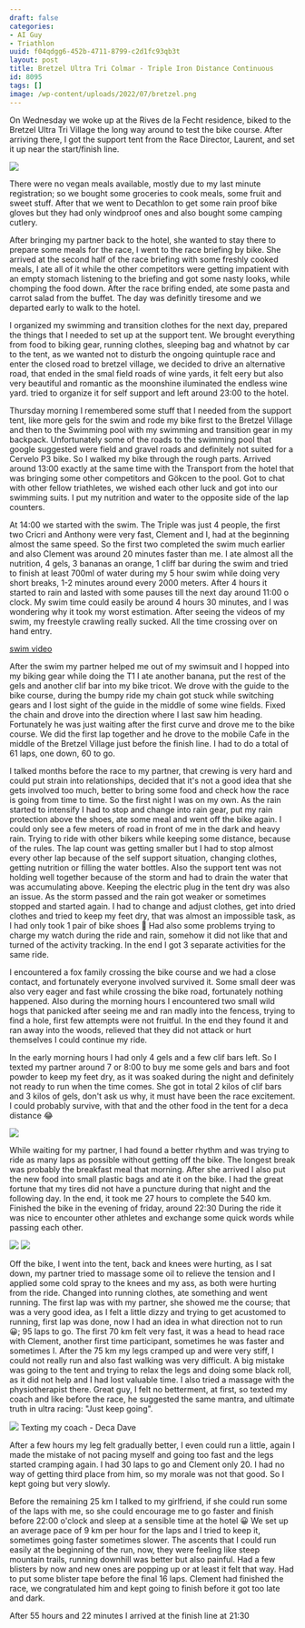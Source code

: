 ```yaml
---
draft: false
categories:
- AI Guy
- Triathlon
uuid: f04qdgg6-452b-4711-8799-c2d1fc93qb3t
layout: post
title: Bretzel Ultra Tri Colmar - Triple Iron Distance Continuous
id: 8095
tags: []
image: /wp-content/uploads/2022/07/bretzel.png
---
```


On Wednesday we woke up at the Rives de la Fecht residence, biked to the Bretzel Ultra Tri Village the long way around to test the bike course. After arriving there, I got the support tent from the Race Director, Laurent, and set it up near the start/finish line.


![](/wp-content/uploads/2022/07/20220629_105106.jpg)


There were no vegan meals available, mostly due to my last minute registration; so we bought some groceries to cook meals, some fruit and sweet stuff.
After that we went to Decathlon to get some rain proof bike gloves but they had only windproof ones and also bought some camping cutlery.

After bringing my partner back to the hotel, she wanted to stay there to prepare some meals for the race, I went to the race briefing by bike.
She arrived at the second half of the race briefing with some freshly cooked meals, I ate all of it while the other competitors were getting impatient with an empty stomach listening to the briefing and got some nasty looks, while chomping the food down.
After the race brifing ended, ate some pasta and carrot salad from the buffet. The day was definitly tiresome and we departed early to walk to the hotel.

I organized my swimming and transition clothes for the next day, prepared the things that I needed to set up at the support tent. 
We brought everything from food to biking gear, running clothes, sleeping bag and whatnot by car to the tent, as we wanted not to disturb the ongoing quintuple race and enter the closed road to bretzel village, we decided to drive an alternative road, that ended in the smal field roads of wine yards, it felt eery but also very beautiful and romantic as the moonshine iluminated the endless wine yard.
tried to organize it for self support and left around 23:00 to the hotel.

Thursday morning I remembered some stuff that I needed from the support tent, like more gels for the swim and rode my bike first to the Bretzel Village and then to the Swimming pool with my swimming and transition gear in my backpack.
Unfortunately some of the roads to the swimming pool that google suggested were field and gravel roads and definitely not suited for a Cervelo P3 bike. So I walked my bike through the rough parts. Arrived around 13:00 exactly at the same time with the Transport from the hotel that was bringing some other competitors and Gökcen to the pool. 
Got to chat with other fellow triathletes, we wished each other luck and got into our swimming suits. I put my nutrition and water to the opposite side of the lap counters.

At 14:00 we started with the swim. The Triple was just 4 people, the first two Cricri and Anthony were very fast, Clement and I, had at the beginning almost the same speed.
So the first two completed the swim much earlier and also Clement was around 20 minutes faster than me.
I ate almost all the nutrition, 4 gels, 3 bananas an orange, 1 cliff bar during the swim and tried to finish at least 700ml of water during my 5 hour swim while doing very short breaks, 1-2 minutes around every 2000 meters.
After 4 hours it started to rain and lasted with some pauses till the next day around 11:00 o clock.
My swim time could easily be around 4 hours 30 minutes, and I was wondering why it took my worst estimation. After seeing the videos of my swim, my freestyle crawling really sucked. All the time crossing over on hand entry.

[swim video](https://photos.app.goo.gl/6B9HwJ6fxcL8wvLc9)

After the swim my partner helped me out of my swimsuit and I hopped into my biking gear while doing the T1 I ate another banana, put the rest of the gels and another clif bar into my bike tricot.
We drove with the guide to the bike course, during the bumpy ride my chain got stuck while switching gears and I lost sight of the guide in the middle of some wine fields. Fixed the chain and drove into the direction where I last saw him heading. Fortunately he was just waiting after the first curve and drove me to the bike course. We did the first lap together and he drove to the mobile Cafe in the middle of the Bretzel Village just before the finish line.
I had to do a total of 61 laps, one down, 60 to go. 

I talked months before the race to my partner, that crewing is very hard and could put strain into relationships, decided that it's not a good idea that she gets involved too much, better to bring some food and check how the race is going from time to time. So the first night I was on my own.
As the rain started to intensify I had to stop and change into rain gear, put my rain protection above the shoes, ate some meal and went off the bike again. I could only see a few meters of road in front of me in the dark and heavy rain. Trying to ride with other bikers while keeping some distance, because of the rules. The lap count was getting smaller but I had to stop almost every other lap because of the self support situation, changing clothes, getting nutrition or filling the water bottles.
Also the support tent was not holding well together because of the storm and had to drain the water that was accumulating above. Keeping the electric plug in the tent dry was also an issue.
As the storm passed and the rain got weaker or sometimes stopped and started again. I had to change and adjust clothes, get into dried clothes and tried to keep my feet dry,
that was almost an impossible task, as I had only took 1 pair of bike shoes 🤦 
Had also some problems trying to charge my watch during the ride and rain, somehow it did not like that and turned of the activity tracking. In the end I got 3 separate activities for the same ride.

I encountered a fox family crossing the bike course and we had a close contact, and fortunately everyone involved survived it.
Some small deer was also very eager and fast while crossing the bike road, fortunately nothing happened.
Also during the morning hours I encountered two small wild hogs that panicked after seeing me and ran madly into the fencess, trying to find a hole, first few attempts were not fruitful. In the end they found it and ran away into the woods, relieved that they did not attack or hurt themselves I could continue my ride.

In the early morning hours I had only 4 gels and a few clif bars left. So I texted my partner around 7 or 8:00 to buy me some gels and bars and foot powder to keep my feet dry, as it was soaked during the night and definitely not ready to run when the time comes. She got in total 2 kilos of clif bars and 3 kilos of gels, don't ask us why, it must have been the race excitement. I could probably survive, with that and the other food in the tent for a deca distance 😂

![](/wp-content/uploads/2022/07/20220630_084510.jpg)

While waiting for my partner, I had found a better rhythm and was trying to ride as many laps as possible without getting off the bike.
The longest break was probably the breakfast meal that morning.
After she arrived I also put the new food into small plastic bags and ate it on the bike.
I had the great fortune that my tires did not have a puncture during that night and the following day. In the end, it took me 27 hours to complete the 540 km. Finished the bike in the evening of friday, around 22:30
During the ride it was nice to encounter other athletes and exchange some quick words while passing each other.

![](/wp-content/uploads/2022/07/20220701_223859.jpg)
![](/wp-content/uploads/2022/07/20220701_223933.jpg)

Off the bike, I went into the tent, back and knees were hurting, as I sat down, my partner tried to massage some oil to relieve the tension and I applied some cold spray to the knees and my ass, as both were hurting from the ride.
Changed into running clothes, ate something and went running. The first lap was with my partner, she showed me the course; that was a very good idea, as I felt a little dizzy and trying to get acustomed to running, first lap was done, now I had an idea in what direction not to run 😀; 95 laps to go.
The first 70 km felt very fast, it was a head to head race with Clement, another first time participant, sometimes he was faster and sometimes I.
After the 75 km my legs cramped up and were very stiff, I could not really run and also fast walking was very difficult.
A big mistake was going to the tent and trying to relax the legs and doing some black roll, as it did not help and I had lost valuable time. I also tried a massage with the physiotherapist there. Great guy, I felt no betterment, at first, so texted my coach and like before the race, he suggested the same mantra, and ultimate truth in ultra racing: "Just keep going". 

![](/wp-content/uploads/2022/07/20220702_093819.jpg)
Texting my coach - Deca Dave

After a few hours my leg felt gradually better, I even could run a little, again I made the mistake of not pacing myself and going too fast and the legs started cramping again. I had 30 laps to go and Clement only 20. I had no way of getting third place from him, so my morale was not that good. So I kept going but very slowly.


Before the remaining 25 km I talked to my girlfriend, if she could run some of the laps with me, so she could encourage me to go faster and finish before 22:00 o'clock and sleep at a sensible time at the hotel 😀
We set up an average pace of 9 km per hour for the laps and I tried to keep it, sometimes going faster sometimes slower.
The ascents that I could run easily at the beginning of the run, now, they were feeling like steep mountain trails, running downhill was better but also painful. Had a few blisters by now and new ones are popping up or at least it felt that way. Had to put some blister tape before the final 16 laps.
Clement had finished the race, we congratulated him and kept going to finish before it got too late and dark.

After 55 hours and 22 minutes I arrived at the finish line at 21:30
